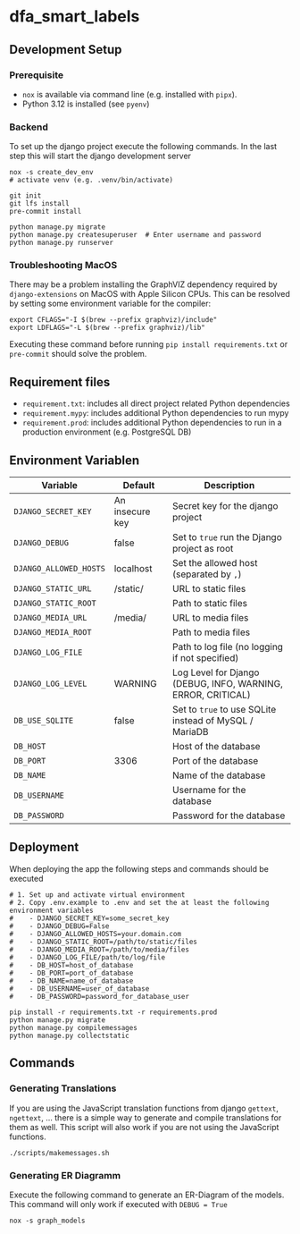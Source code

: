 # dfa_smart_labels

## Development Setup

### Prerequisite

- `nox` is available via command line (e.g. installed with `pipx`).
- Python 3.12 is installed (see `pyenv`)

### Backend

To set up the django project execute the following commands. In the last step this will start the django
development server

```shell
nox -s create_dev_env
# activate venv (e.g. .venv/bin/activate)

git init
git lfs install
pre-commit install

python manage.py migrate
python manage.py createsuperuser  # Enter username and password
python manage.py runserver
```

### Troubleshooting MacOS

There may be a problem installing the GraphVIZ dependency required by `django-extensions` on MacOS with 
Apple Silicon CPUs. This can be resolved by setting some environment variable for the compiler:

```shell
export CFLAGS="-I $(brew --prefix graphviz)/include"
export LDFLAGS="-L $(brew --prefix graphviz)/lib"
```

Executing these command before running `pip install requirements.txt` or `pre-commit` should solve the problem.

## Requirement files

 - `requirement.txt`: includes all direct project related Python dependencies
 - `requirement.mypy`: includes additional Python dependencies to run mypy
 - `requirement.prod`: includes additional Python dependencies to run in a production environment (e.g. PostgreSQL DB)


## Environment Variablen

| Variable               | Default         | Description                                                  |
|------------------------|-----------------|--------------------------------------------------------------|
| `DJANGO_SECRET_KEY`    | An insecure key | Secret key for the django project                            |
| `DJANGO_DEBUG`         | false           | Set to `true` run the Django project as root                 |
| `DJANGO_ALLOWED_HOSTS` | localhost       | Set the allowed host (separated by `,`)                      |
| `DJANGO_STATIC_URL`    | /static/        | URL to static files                                          |
| `DJANGO_STATIC_ROOT`   |                 | Path to static files                                         |
| `DJANGO_MEDIA_URL`     | /media/         | URL to media files                                           |
| `DJANGO_MEDIA_ROOT`    |                 | Path to media files                                          |
| `DJANGO_LOG_FILE`      |                 | Path to log file (no logging if not specified)               |
| `DJANGO_LOG_LEVEL`     | WARNING         | Log Level for Django (DEBUG, INFO, WARNING, ERROR, CRITICAL) |
| `DB_USE_SQLITE`        | false           | Set to `true` to use SQLite instead of MySQL / MariaDB       |
| `DB_HOST`              |                 | Host of the database                                         |
| `DB_PORT`              | 3306            | Port of the database                                         |
| `DB_NAME`              |                 | Name of the database                                         |
| `DB_USERNAME`          |                 | Username for the database                                    |
| `DB_PASSWORD`          |                 | Password for the database                                    |

## Deployment

When deploying the app the following steps and commands should be executed

```shell
# 1. Set up and activate virtual environment
# 2. Copy .env.example to .env and set the at least the following environment variables
#    - DJANGO_SECRET_KEY=some_secret_key
#    - DJANGO_DEBUG=False
#    - DJANGO_ALLOWED_HOSTS=your.domain.com
#    - DJANGO_STATIC_ROOT=/path/to/static/files
#    - DJANGO_MEDIA_ROOT=/path/to/media/files
#    - DJANGO_LOG_FILE/path/to/log/file
#    - DB_HOST=host_of_database
#    - DB_PORT=port_of_database
#    - DB_NAME=name_of_database
#    - DB_USERNAME=user_of_database
#    - DB_PASSWORD=password_for_database_user

pip install -r requirements.txt -r requirements.prod
python manage.py migrate
python manage.py compilemessages
python manage.py collectstatic
```

## Commands

### Generating Translations
If you are using the JavaScript translation functions from django `gettext`, `ngettext`, ... there is a simple way to generate and compile translations for them as well. This script will also work if you are not using the JavaScript functions.

```shell
./scripts/makemessages.sh
```

### Generating ER Diagramm
Execute the following command to generate an ER-Diagram of the models. This command will only work if executed
with `DEBUG = True`

```shell
nox -s graph_models
```
